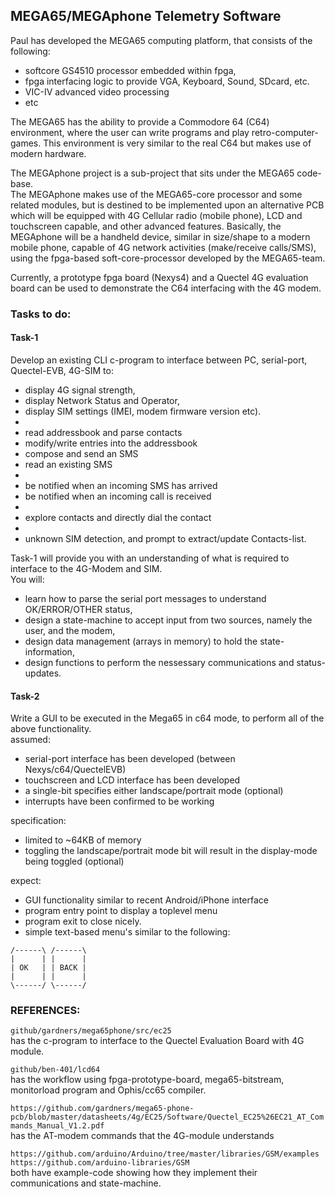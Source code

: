 

## MEGA65/MEGAphone Telemetry Software

Paul has developed the MEGA65 computing platform, that consists of the following:  
- softcore GS4510 processor embedded within fpga,  
- fpga interfacing logic to provide VGA, Keyboard, Sound, SDcard, etc.  
- VIC-IV advanced video processing
- etc

The MEGA65 has the ability to provide a Commodore 64 (C64) environment,
where the user can write programs and play retro-computer-games.
This environment is very similar to the real C64 but makes use of modern hardware.

The MEGAphone project is a sub-project that sits under the MEGA65 code-base.  
The MEGAphone makes use of the MEGA65-core processor and some related modules,
but is destined to be implemented upon an alternative PCB
which will be equipped with 4G Cellular radio (mobile phone), LCD and touchscreen capable, and other advanced features.
Basically,
the MEGAphone will be a handheld device,
similar in size/shape to a modern mobile phone,
capable of 4G network activities (make/receive calls/SMS),
using the fpga-based soft-core-processor developed by the MEGA65-team.

Currently, a prototype fpga board (Nexys4) and a Quectel 4G evaluation board can be used to demonstrate the C64 interfacing with the 4G modem.

### Tasks to do:

#### Task-1

Develop an existing CLI c-program to interface between PC, serial-port, Quectel-EVB, 4G-SIM to:  
- display 4G signal strength,  
- display Network Status and Operator,  
- display SIM settings (IMEI, modem firmware version etc).  
-  
- read addressbook and parse contacts  
- modify/write entries into the addressbook  
- compose and send an SMS  
- read an existing SMS  
-   
- be notified when an incoming SMS has arrived  
- be notified when an incoming call is received  
-  
- explore contacts and directly dial the contact  
-  
- unknown SIM detection, and prompt to extract/update Contacts-list.  

Task-1 will provide you with an understanding of what is required to interface to the 4G-Modem and SIM.  
You will:  
- learn how to parse the serial port messages to understand OK/ERROR/OTHER status,  
- design a state-machine to accept input from two sources, namely the user, and the modem,  
- design data management (arrays in memory) to hold the state-information,  
- design functions to perform the nessessary communications and status-updates.  

#### Task-2

Write a GUI to be executed in the Mega65 in c64 mode, to perform all of the above functionality.  
assumed:  
- serial-port interface has been developed (between Nexys/c64/QuectelEVB)  
- touchscreen and LCD interface has been developed  
- a single-bit specifies either landscape/portrait mode (optional)  
- interrupts have been confirmed to be working

specification:  
- limited to ~64KB of memory  
- toggling the landscape/portrait mode bit will result in the display-mode being toggled (optional)  

expect:  
- GUI functionality similar to recent Android/iPhone interface  
- program entry point to display a toplevel menu  
- program exit to close nicely.  
- simple text-based menu's similar to the following:  
```
/------\ /------\
|      | |      |
| OK   | | BACK |
|      | |      |
\------/ \------/
```

### REFERENCES:
```github/gardners/mega65phone/src/ec25```  
has the c-program to interface to the Quectel Evaluation Board with 4G module.

```github/ben-401/lcd64```  
has the workflow using fpga-prototype-board, mega65-bitstream, monitorload program and Ophis/cc65 compiler.

```https://github.com/gardners/mega65-phone-pcb/blob/master/datasheets/4g/EC25/Software/Quectel_EC25%26EC21_AT_Commands_Manual_V1.2.pdf```  
has the AT-modem commands that the 4G-module understands

```https://github.com/arduino/Arduino/tree/master/libraries/GSM/examples```  
```https://github.com/arduino-libraries/GSM```  
both have example-code showing how they implement their communications and state-machine. 



